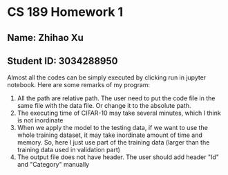 # CS 189 Homework 1

## Name: Zhihao Xu
## Student ID: 3034288950

Almost all the codes can be simply executed by clicking run in jupyter notebook. 
Here are some remarks of my program:
1. All the path are relative path. The user need to put the code file in the same file with the data file. Or change it to the absolute path.
2. The executing time of CIFAR-10 may take several minutes, which I think is not inordinate
3. When we apply the model to the testing data, if we want to use the whole training dataset, it may take inordinate amount of time and memory. So, here I just use part of the training data (larger than the training data used in validation part)
4. The output file does not have header. The user should add header "Id" and "Category" manually